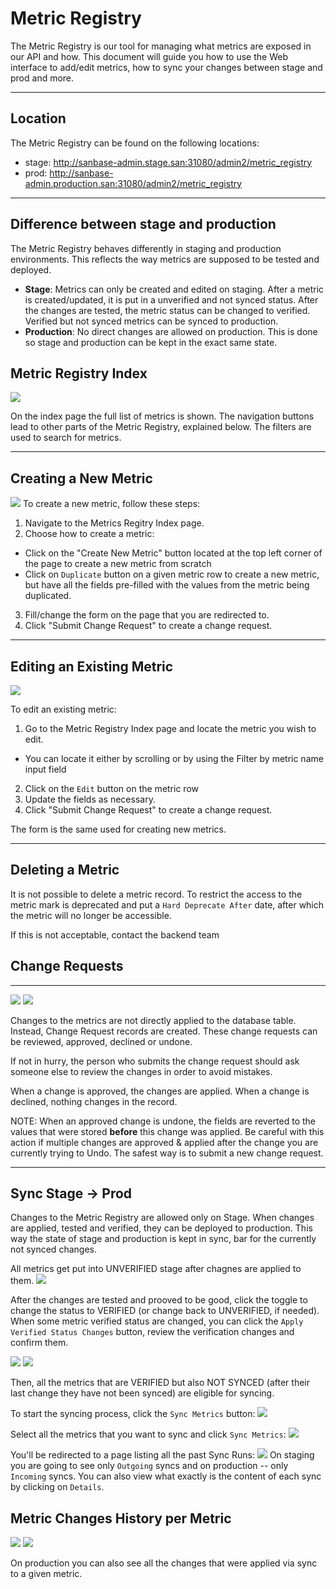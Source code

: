 
# Metric Registry

The Metric Registry is our tool for managing what metrics are exposed in our API and how.
This document will guide you how to use the Web interface to add/edit metrics, how to sync your changes between stage and prod and more.

---

## Location

The Metric Registry can be found on the following locations:
- stage: http://sanbase-admin.stage.san:31080/admin2/metric_registry
- prod: http://sanbase-admin.production.san:31080/admin2/metric_registry

---

## Difference between stage and production

The Metric Registry behaves differently in staging and production environments.
This reflects the way metrics are supposed to be tested and deployed.

- **Stage**: Metrics can only be created and edited on staging. After a metric is
created/updated, it is put in a unverified and not synced status. After the
changes are tested, the metric status can be changed to verified. Verified but
not synced metrics can be synced to production.
- **Production**: No direct
changes are allowed on production. This is done so stage and production can be
kept in the exact same state.

## Metric Registry Index

![](./metric_registry_index.png)

On the index page the full list of metrics is shown.
The navigation buttons lead to other parts of the Metric Registry, explained below.
The filters are used to search for metrics.

---

## Creating a New Metric

![](./metric_registry_create_new.png)
To create a new metric, follow these steps:

1. Navigate to the Metrics Regitry Index page.
2. Choose how to create a metric:
  - Click on the "Create New Metric" button located at the top left corner of the page to create a new metric from scratch
  - Click on `Duplicate` button on a given metric row to create a new metric, but have all the fields pre-filled with the values
  from the metric being duplicated.
3. Fill/change the form on the page that you are redirected to.
5. Click "Submit Change Request" to create a change request.

---

## Editing an Existing Metric

![](./metric_registry_edit.png)

To edit an existing metric:

1. Go to the Metric Registry Index page and locate the metric you wish to edit.
  - You can locate it either by scrolling or by using the Filter by metric name input field
2. Click on the `Edit` button on the metric row
4. Update the fields as necessary.
5. Click "Submit Change Request" to create a change request.

The form is the same used for creating new metrics.

---

## Deleting a Metric

It is not possible to delete a metric record.
To restrict the access to the metric mark is deprecated and put a `Hard Deprecate After` date, after which the
metric will no longer be accessible.

If this is not acceptable, contact the backend team

## Change Requests

---

![](./metric_registry_cr_button.png)
![](./metric_registry_cr_page.png)

Changes to the metrics are not directly applied to the database table.
Instead, Change Request records are created. These change requests can be reviewed, approved, declined or undone.

If not in hurry, the person who submits the change request should ask someone else to review the changes in order to avoid mistakes.

When a change is approved, the changes are applied.
When a change is declined, nothing changes in the record.

NOTE: When an approved change is undone, the fields are reverted to the values that were stored **before** this change was applied.
Be careful with this action if multiple changes are approved & applied after the change you are currently trying to Undo.
The safest way is to submit a new change request.

---

## Sync Stage -> Prod

Changes to the Metric Registry are allowed only on Stage. When changes are applied, tested and verified, they can be
deployed to production. This way the state of stage and production is kept in sync, bar for the currently not synced changes.

All metrics get put into UNVERIFIED stage after chagnes are applied to them.
![](./metric_registry_unverified.png)

After the changes are tested and prooved to be good, click the toggle to change the status to VERIFIED (or change back to UNVERIFIED, if needed).
When some metric verified status are changed, you can click the `Apply Verified Status Changes` button, review the verification changes and confirm them.

![](./metric_registry_verify_button.png)
![](./metric_registry_verify_modal.png)

Then, all the metrics that are VERIFIED but also NOT SYNCED (after their last change they have not been synced) are eligible for syncing.

To start the syncing process, click the `Sync Metrics` button:
![](./metric_registry_sync_button.png)

Select all the metrics that you want to sync and click `Sync Metrics`:
![](./metric_registry_sync_page.png)

You'll be redirected to a page listing all the past Sync Runs:
![](./metric_registry_sync_runs.png)
On staging you are going to see only `Outgoing` syncs and on production -- only `Incoming` syncs.
You can also view what exactly is the content of each sync by clicking on `Details`.

## Metric Changes History per Metric

![](./metric_registry_history_button.png)
![](./metric_registry_history_page.png)

On production you can also see all the changes that were applied via sync to a given metric.


